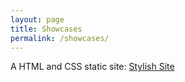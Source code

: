```yaml
---
layout: page
title: Showcases
permalink: /showcases/
---
```


A HTML and CSS static site: [Stylish Site](/stylishsite/)
